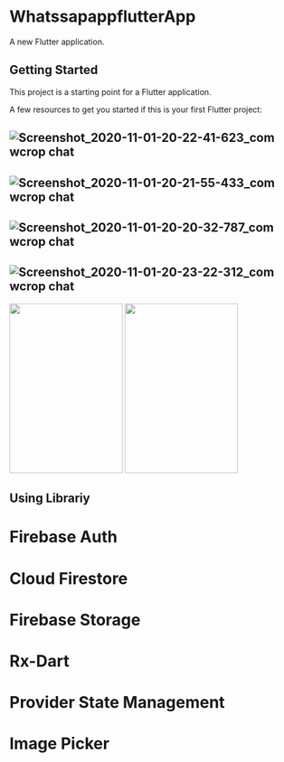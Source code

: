# WhatssapappflutterApp

A new Flutter application.

## Getting Started

This project is a starting point for a Flutter application.

A few resources to get you started if this is your first Flutter project:

## ![Screenshot_2020-11-01-20-22-41-623_com wcrop chat](https://user-images.githubusercontent.com/53689685/99180479-11812a80-2740-11eb-92e4-90d263941665.png)
## ![Screenshot_2020-11-01-20-21-55-433_com wcrop chat](https://user-images.githubusercontent.com/53689685/99180482-13e38480-2740-11eb-8599-ed2719214669.png)
## ![Screenshot_2020-11-01-20-20-32-787_com wcrop chat](https://user-images.githubusercontent.com/53689685/99180485-15ad4800-2740-11eb-99a2-c6d71c14ad68.png)
## ![Screenshot_2020-11-01-20-23-22-312_com wcrop chat](https://user-images.githubusercontent.com/53689685/99180492-1c3bbf80-2740-11eb-93c9-6dcfae8b0d86.png)
<img src="https://cloud.githubusercontent.com/assets/yourgif.gif" width="200" height="300">
<img src = "https://user-images.githubusercontent.com/53689685/99180479-11812a80-2740-11eb-92e4-90d263941665.png" width="200" height="300">


## Using Librariy

# Firebase Auth
# Cloud Firestore
# Firebase Storage
# Rx-Dart
# Provider State Management
# Image Picker
